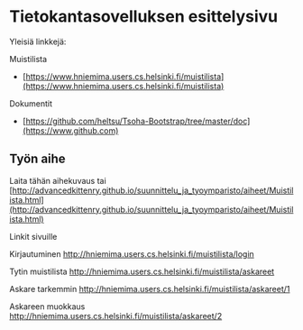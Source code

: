 # Tietokantasovelluksen esittelysivu

Yleisiä linkkejä:

Muistilista
* [https://www.hniemima.users.cs.helsinki.fi/muistilista](https://www.hniemima.users.cs.helsinki.fi/muistilista)

Dokumentit
* [https://github.com/heltsu/Tsoha-Bootstrap/tree/master/doc](https://www.github.com)

## Työn aihe

Laita tähän aihekuvaus tai [http://advancedkittenry.github.io/suunnittelu_ja_tyoymparisto/aiheet/Muistilista.html](http://advancedkittenry.github.io/suunnittelu_ja_tyoymparisto/aiheet/Muistilista.html) 

Linkit sivuille

Kirjautuminen
http://hniemima.users.cs.helsinki.fi/muistilista/login

Tytin muistilista
http://hniemima.users.cs.helsinki.fi/muistilista/askareet

Askare tarkemmin
http://hniemima.users.cs.helsinki.fi/muistilista/askareet/1

Askareen muokkaus
http://hniemima.users.cs.helsinki.fi/muistilista/askareet/2






